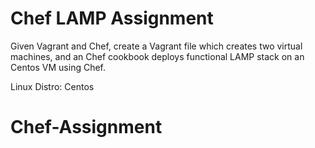 # Chef LAMP Assignment

Given Vagrant and Chef, create a Vagrant file which creates two virtual machines, and an Chef cookbook deploys functional LAMP stack on an Centos VM using Chef.

Linux Distro: Centos
# Chef-Assignment
